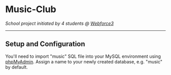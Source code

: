<h1><strong>Music-Club</strong></h1>
<em>School project initiated by 4 students @ <a href="http://www.wf3.fr/" target=”new”>Webforce3</a></em>
<hr>
<h2>Setup and Configuration</h2>
<p>You'll need to import "music" SQL file into your MySQL environment using <a href="http://www.phpmyadmin.net/" target=”new”>phpMyAdmin</a>. Assign a name to your newly created database, e.g. "music" by default.</p>
